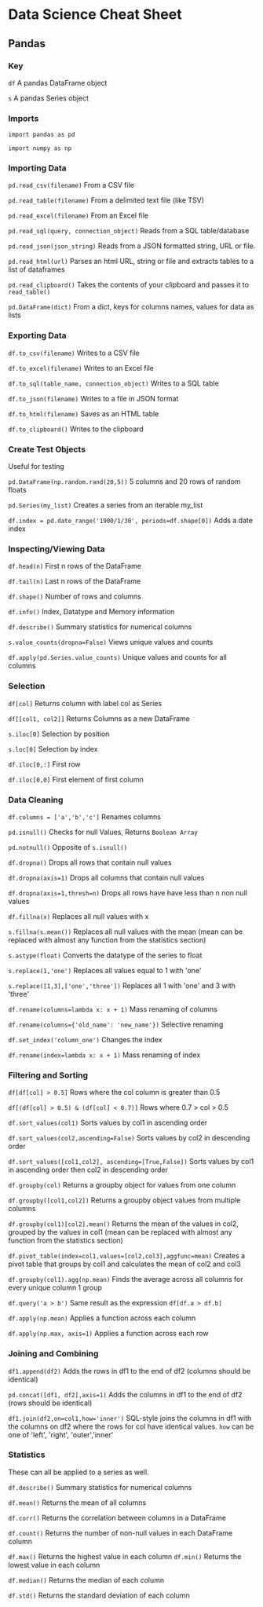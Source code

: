 # Data Science Cheat Sheet

## Pandas
### Key
`df`
 A pandas DataFrame object

`s`
 A pandas Series object

### Imports
`import pandas as pd`

`import numpy as np`

### Importing Data

`pd.read_csv(filename)`
From a CSV file

`pd.read_table(filename)`
From a delimited text file (like TSV)

`pd.read_excel(filename)`
From an Excel file

`pd.read_sql(query, connection_object)`
Reads from a SQL table/database

`pd.read_json(json_string)`
Reads from a JSON formatted string, URL or file.

`pd.read_html(url)`
Parses an html URL, string or file and extracts tables to a list of dataframes

`pd.read_clipboard()`
Takes the contents of your clipboard and passes it to `read_table()`

`pd.DataFrame(dict)`
From a dict, keys for columns names, values for data as lists

### Exporting Data
`df.to_csv(filename)`
Writes to a CSV file

`df.to_excel(filename)`
Writes to an Excel file

`df.to_sql(table_name, connection_object)`
Writes to a SQL table

`df.to_json(filename)`
Writes to a file in JSON format

`df.to_html(filename)`
Saves as an HTML table

`df.to_clipboard()`
Writes to the clipboard

### Create Test Objects
Useful for testing

`pd.DataFrame(np.random.rand(20,5))`
5 columns and 20 rows of random floats

`pd.Series(my_list)`
Creates a series from an iterable my_list

`df.index = pd.date_range('1900/1/30', periods=df.shape[0])`
Adds a date index

### Inspecting/Viewing Data

`df.head(n)`
First n rows of the DataFrame

`df.tail(n)`
Last n rows of the DataFrame

`df.shape()`
Number of rows and columns

`df.info()`
Index, Datatype and Memory information

`df.describe()`
Summary statistics for numerical columns

`s.value_counts(dropna=False)`
Views unique values and counts

`df.apply(pd.Series.value_counts)`
Unique values and counts for all columns

### Selection
`df[col]`
Returns column with label col as Series

`df[[col1, col2]]`
Returns Columns as a new DataFrame

`s.iloc[0]`
Selection by position

`s.loc[0]`
Selection by index

`df.iloc[0,:]`
First row

`df.iloc[0,0]`
First element of first column

### Data Cleaning
`df.columns = ['a','b','c']`
Renames columns

`pd.isnull()`
Checks for null Values, Returns `Boolean Array`

`pd.notnull()`
Opposite of `s.isnull()`

`df.dropna()`
Drops all rows that contain null values

`df.dropna(axis=1)`
Drops all columns that contain null values

`df.dropna(axis=1,thresh=n)`
Drops all rows have have less than n non null values

`df.fillna(x)`
Replaces all null values with x

`s.fillna(s.mean())`
Replaces all null values with the mean (mean can be replaced with almost
any function from the statistics section)

`s.astype(float)`
Converts the datatype of the series to float

`s.replace(1,'one')`
Replaces all values equal to 1 with 'one'

`s.replace([1,3],['one','three'])`
Replaces all 1 with 'one' and 3 with 'three'

`df.rename(columns=lambda x: x + 1)`
Mass renaming of columns

`df.rename(columns={'old_name': 'new_name'})`
Selective renaming

`df.set_index('column_one')`
Changes the index

`df.rename(index=lambda x: x + 1)`
Mass renaming of index

### Filtering and Sorting
`df[df[col] > 0.5]`
Rows where the col column is greater than 0.5

`df[(df[col] > 0.5) & (df[col] < 0.7)]`
Rows where 0.7 > col > 0.5

`df.sort_values(col1)`
Sorts values by col1 in ascending order

`df.sort_values(col2,ascending=False)`
Sorts values by col2 in descending order

`df.sort_values([col1,col2],
ascending=[True,False])`
Sorts values by col1 in ascending order then col2 in descending order

`df.groupby(col)`
Returns a groupby object for values from one column

`df.groupby([col1,col2])`
Returns a groupby object values from multiple columns

`df.groupby(col1)[col2].mean()`
Returns the mean of the values in col2, grouped by the values in col1 (mean can be replaced with almost any function from the statistics section)

`df.pivot_table(index=col1,values=[col2,col3],aggfunc=mean)`
Creates a pivot table that groups by col1 and calculates the mean of col2 and col3

`df.groupby(col1).agg(np.mean)`
Finds the average across all columns for every unique column 1 group

`df.query('a > b')`
Same result as the expression `df[df.a > df.b]`

`df.apply(np.mean)`
Applies a function across each column

`df.apply(np.max, axis=1)`
Applies a function across each row

### Joining and Combining
`df1.append(df2)`
Adds the rows in df1 to the end of df2 (columns should be identical)

`pd.concat([df1, df2],axis=1)`
Adds the columns in df1 to the end of df2 (rows should be identical)

`df1.join(df2,on=col1,how='inner')`
SQL-style joins the columns in df1 with the columns on df2 where the rows for col have identical values. `how` can be one of 'left', 'right', 'outer','inner'

### Statistics
These can all be applied to a series as well.

`df.describe()`
Summary statistics for numerical columns

`df.mean()`
Returns the mean of all columns

`df.corr()`
Returns the correlation between columns in a DataFrame

`df.count()`
Returns the number of non-null values in each DataFrame column

`df.max()`
Returns the highest value in each column
`df.min()`
Returns the lowest value in each column

`df.median()`
Returns the median of each column

`df.std()`
Returns the standard deviation of each column
